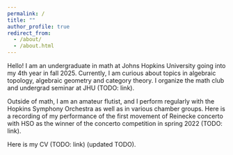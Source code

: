 ```yaml
---
permalink: /
title: ""
author_profile: true
redirect_from: 
  - /about/
  - /about.html
---
```


Hello!
I am an undergraduate in math at Johns Hopkins University
going into my 4th year in fall 2025.
Currently, I am curious about
topics in algebraic topology, algebraic geometry
and category theory.
I organize the math club and undergrad seminar
at JHU (TODO: link).

Outside of math, I am an amateur flutist,
and I perform regularly with the Hopkins Symphony Orchestra
as well as in various chamber groups.
Here is a recording of my performance of
the first movement of Reinecke concerto with HSO
as the winner of the concerto competition in spring 2022
(TODO: link).

Here is my CV (TODO: link) (updated TODO).
